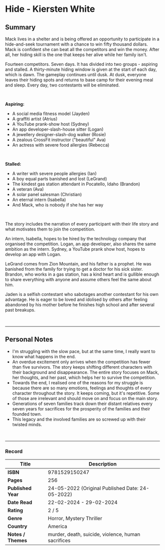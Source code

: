 # Hide - Kiersten White

## Summary
Mack lives in a shelter and is being offered an opportunity to participate in a hide-and-seek tournament with a chance to win fifty thousand dollars. Mack is confident she can beat all the competitors and win the money. After all, her hiding skill is the one that keeps her alive while her family isn't.

Fourteen competitors. Seven days. It has divided into two groups - aspiring and stalled. A thirty-minute hiding window is given at the start of each day, which is dawn. The gameplay continues until dusk. At dusk, everyone leaves their hiding spots and returns to base camp for their evening meal and sleep. Every day, two contestants will be eliminated.

<br>

<b>Aspiring:</b>
* A social media fitness model (Jayden)
* A graffiti artist (Atrius)
* A YouTube prank-show host (Sydney)
* An app developer-slash-house sitter (Logan)
* A jewellery designer-slash-dog walker (Rosie)
* A zealous CrossFit instructor ("beautiful" Ava)
* An actress with severe food allergies (Rebecca)
<br>

<b>Stalled:</b>
* A writer with severe people allergies (Ian)
* A boy equal parts banished and lost (LeGrand)
* The kindest gas station attendant in Pocatello, Idaho (Brandon)
* A veteran (Ava)
* A solar panel salesman (Christian)
* An eternal intern (Isabella)
* And Mack, who is nobody if she has her way
<br>

The story includes the narration of every participant with their life story and what motivates them to join the competition. 

An intern, Isabella, hopes to be hired by the technology company that organised the competition. Logan, an app developer, also shares the same ambition as the intern. Sydney, a YouTube prank show host, hopes to develop an app with Logan.

LeGrand comes from Zion Mountain, and his father is a prophet. He was banished from the family for trying to get a doctor for his sick sister. Brandon, who works in a gas station, has a kind heart and is gullible enough to share everything with anyone and assume others feel the same about him.

Jaden is a selfish contestant who sabotages another contestant for his own advantage. He is eager to be loved and idolised by others after feeling abandoned by his mother before he finishes high school and after several past breakups.

<br>

***

## Personal Notes
- I'm struggling with the slow pace, but at the same time, I really want to know what happens in the end.
- An overdue excitement only arrives when the competition has fewer than five survivors. The story keeps shifting different characters with their background and disappearance. The entire story focuses on Mack, her thoughts, and her past, which helps her to survive the competition.
- Towards the end, I realised one of the reasons for my struggle is because there are so many emotions, feelings and thoughts of every character throughout the story. It keeps coming, but it's repetitive. Some of those are irrelevant and should move on and focus on the main story.
- Generations of seven families track down their distant relatives every seven years for sacrifices for the prosperity of the families and their founded town.
- This legacy and the involved families are so screwed up with their twisted minds.
<br>

***
### Record
| Title | Description |
| -- | -- |
| **ISBN** | 9781529150247 |
| **Pages** | 256 |
| **Published Year** | 24-05-2022 (Original Published Date: 24-05-2022) |
| **Date Read** | 22-02-2024 - 29-02-2024 |
| **Rating** | 2 / 5 |
| **Genre** | Horror, Mystery Thriller |
| **Country** | America |
| **Notes / Themes** | murder, death, suicide, violence, human sacrifices | 
